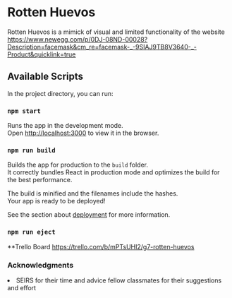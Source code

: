 # Rotten Huevos

Rotten Huevos is a mimick of visual and limited functionality of the website https://www.newegg.com/p/0DJ-08ND-00028?Description=facemask&cm_re=facemask-_-9SIAJ9TB8V3640-_-Product&quicklink=true

## Available Scripts

In the project directory, you can run:

### `npm start`

Runs the app in the development mode.<br />
Open [http://localhost:3000](http://localhost:3000) to view it in the browser.

### `npm run build`

Builds the app for production to the `build` folder.<br />
It correctly bundles React in production mode and optimizes the build for the best performance.

The build is minified and the filenames include the hashes.<br />
Your app is ready to be deployed!

See the section about [deployment](https://facebook.github.io/create-react-app/docs/deployment) for more information.

### `npm run eject`

**Trello Board https://trello.com/b/mPTsUHI2/g7-rotten-huevos

### Acknowledgments
<li>
  SEIRS for their time and advice
  fellow classmates for their suggestions and effort
 </li>

